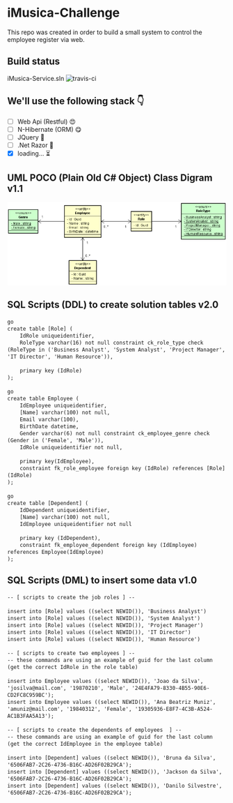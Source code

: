 # iMusica-Challenge

This repo was created in order to build a small system to control the employee register via web.

## Build status

iMusica-Service.sln ![travis-ci](https://travis-ci.org/nmaia/iMusica-Challenge.svg?branch=master)

## We'll use the following stack :point_down:

- [ ] Web Api (Restful) :heart_eyes:
- [ ] N-Hibernate (ORM) :yum:
- [ ] JQuery :eyes:
- [ ] .Net Razor :eyes:
- [x] loading... :hourglass_flowing_sand:

## UML POCO (Plain Old C# Object) Class Digram v1.1

![UML Class Diagram](/Images/ClassDiagram/ClassDiagram_v1.1.png)

## SQL Scripts (DDL) to create solution tables v2.0

```
go
create table [Role] (
    IdRole uniqueidentifier,
    RoleType varchar(16) not null constraint ck_role_type check (RoleType in ('Business Analyst', 'System Analyst', 'Project Manager', 'IT Director', 'Human Resource')),

    primary key (IdRole)
);

go
create table Employee (
    IdEmployee uniqueidentifier,
    [Name] varchar(100) not null,
    Email varchar(100),
    BirthDate datetime,
    Gender varchar(6) not null constraint ck_employee_genre check (Gender in ('Female', 'Male')),
    IdRole uniqueidentifier not null,

    primary key(IdEmployee),
	constraint fk_role_employee foreign key (IdRole) references [Role](IdRole)
);

go
create table [Dependent] (
    IdDependent uniqueidentifier,
    [Name] varchar(100) not null,
	IdEmployee uniqueidentifier not null

    primary key (IdDependent),
	constraint fk_employee_dependent foreign key (IdEmployee) references Employee(IdEmployee)
);

```

## SQL Scripts (DML) to insert some data v1.0

```
-- [ scripts to create the job roles ] --

insert into [Role] values ((select NEWID()), 'Business Analyst')
insert into [Role] values ((select NEWID()), 'System Analyst')
insert into [Role] values ((select NEWID()), 'Project Manager')
insert into [Role] values ((select NEWID()), 'IT Director')
insert into [Role] values ((select NEWID()), 'Human Resource')

-- [ scripts to create two employees ] --
-- these commands are using an example of guid for the last column (get the correct IdRole in the role table)

insert into Employee values ((select NEWID()), 'Joao da Silva', 'josilva@mail.com', '19870210', 'Male', '24E4FA79-8330-4B55-90E6-CD2FC8C959BC');
insert into Employee values ((select NEWID()), 'Ana Beatriz Muniz', 'amuniz@mail.com', '19840312', 'Female', '19305936-E8F7-4C3B-A524-AC1B3FAA5A13');

-- [ scripts to create the dependents of employees  ] --
-- these commands are using an example of guid for the last column (get the correct IdEmployee in the employee table)

insert into [Dependent] values ((select NEWID()), 'Bruna da Silva', '6506FAB7-2C26-4736-B16C-AD26F02B29CA');
insert into [Dependent] values ((select NEWID()), 'Jackson da Silva', '6506FAB7-2C26-4736-B16C-AD26F02B29CA');
insert into [Dependent] values ((select NEWID()), 'Danilo Silvestre', '6506FAB7-2C26-4736-B16C-AD26F02B29CA');
```
